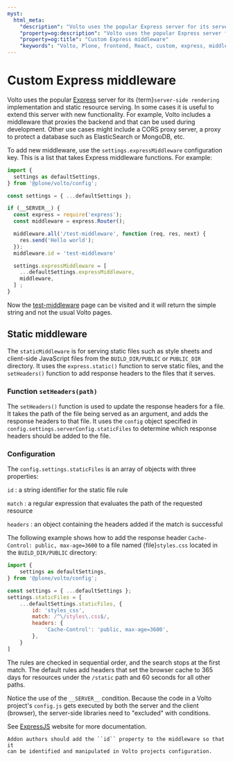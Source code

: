 ```yaml
---
myst:
  html_meta:
    "description": "Volto uses the popular Express server for its server-side rendering implementation and static resource serving."
    "property=og:description": "Volto uses the popular Express server for its server-side rendering implementation and static resource serving."
    "property=og:title": "Custom Express middleware"
    "keywords": "Volto, Plone, frontend, React, custom, express, middleware"
---
```


# Custom Express middleware

Volto uses the popular [Express](https://expressjs.com/) server for its
{term}`server-side rendering` implementation and static resource serving.  In some
cases it is useful to extend this server with new functionality. For example,
Volto includes a middleware that proxies the backend and that can be used
during development. Other use cases might include a CORS proxy server, a proxy
to protect a database such as ElasticSearch or MongoDB, etc.

To add new middleware, use the ``settings.expressMiddleware`` configuration
key. This is a list that takes Express middleware functions.  For example:

```js
import {
  settings as defaultSettings,
} from '@plone/volto/config';

const settings = { ...defaultSettings };

if (__SERVER__) {
  const express = require('express');
  const middleware = express.Router();

  middleware.all('/test-middleware', function (req, res, next) {
    res.send('Hello world');
  });
  middleware.id = 'test-middleware'

  settings.expressMiddleware = [
    ...defaultSettings.expressMiddleware,
    middleware,
  ] ;
}
```

Now the [test-middleware](http://localhost:3000/test-middleware) page can be
visited and it will return the simple string and not the usual Volto pages.

## Static middleware

The `staticMiddleware` is for serving static files such as style sheets and client-side JavaScript files from the `BUILD_DIR/PUBLIC` or `PUBLIC_DIR` directory.
It uses the `express.static()` function to serve static files, and the `setHeaders()` function to add response headers to the files that it serves.

### Function `setHeaders(path)`

The `setHeaders()` function is used to update the response headers for a file.
It takes the path of the file being served as an argument, and adds the response headers to that file.
It uses the `config` object specified in `config.settings.serverConfig.staticFiles` to determine which response headers should be added to the file.

### Configuration

The `config.settings.staticFiles` is an array of objects with three properties:

`id`
: a string identifier for the static file rule

`match`
: a regular expression that evaluates the path of the requested resource

`headers`
: an object containing the headers added if the match is successful

The following example shows how to add the response header `Cache-Control: public, max-age=3600` to a file named {file}`styles.css` located in the `BUILD_DIR/PUBLIC` directory:

```js
import {
    settings as defaultSettings,
} from '@plone/volto/config';

const settings = { ...defaultSettings };
settings.staticFiles = [
    ...defaultSettings.staticFiles, {
        id: 'styles_css',
        match: /^\/styles\.css$/,
        headers: {
            'Cache-Control': 'public, max-age=3600',
        },
    }
]
```

The rules are checked in sequential order, and the search stops at the first match.
The default rules add headers that set the browser cache to 365 days for resources under the `/static` path and 60 seconds for all other paths.

Notice the use of the ``__SERVER__`` condition. Because the code in a Volto
project's ``config.js`` gets executed by both the server and the client
(browser), the server-side libraries need to "excluded" with conditions.

See [ExpressJS](https://expressjs.com/) website for more documentation.

```{note}
Addon authors should add the ``id`` property to the middleware so that it
can be identified and manipulated in Volto projects configuration.
```
